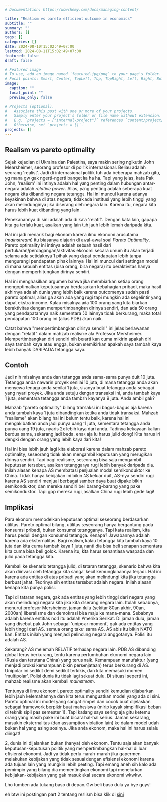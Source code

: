 ```yaml
---
# Documentation: https://wowchemy.com/docs/managing-content/

title: "Realism vs pareto efficient outcome in economics"
subtitle: ""
summary: ""
authors: [] 
tags: []
categories: []
date: 2024-08-10T15:02:49+07:00
lastmod: 2024-08-11T15:02:49+07:00
featured: false
draft: false

# Featured image
# To use, add an image named `featured.jpg/png` to your page's folder.
# Focal points: Smart, Center, TopLeft, Top, TopRight, Left, Right, BottomLeft, Bottom, BottomRight.
image:
  caption: ""
  focal_point: ""
  preview_only: false

# Projects (optional).
#   Associate this post with one or more of your projects.
#   Simply enter your project's folder or file name without extension.
#   E.g. `projects = ["internal-project"]` references `content/project/deep-learning/index.md`.
#   Otherwise, set `projects = []`.
projects: []
---
```


## Realism vs pareto optimality

Sejak kejadian di Ukraina dan Palestina, saya makin sering ngikutin John Mearsheimer, seorang profesor di politik internasional. Beliau adalah seorang 'realist'. Jadi di internasional politik tuh ada beberapa mahzab gitu, yg mana gw gak ngerti-ngerti banget ha ha ha. Tapi yang jelas, kata Pak John, 'realism' ini intinya adalah hal yang penting dalam hubungan antar-negara adalah _relative power_. Alias, yang penting adalah seberapa kuat negara kita dibanding negara tetangga. Hal ini muncul karena adanya keyakinan bahwa di atas negara, tidak ada institusi yang lebih tinggi yang akan melindunginya jika diserang oleh negara lain. Karena itu, negara kita harus lebih kuat dibanding yang lain.

Penekanannya di sini adalah ada di kata 'relatif'. Dengan kata lain, gapapa kita ga terlalu kuat, asalkan yang lain tuh jauh lebih lemah daripada kita.

Hal ini jadi menarik bagi ekonom karena ilmu ekonomi arusutama (_mainstream_) itu biasanya diajarin di awal-awal soal _Pareto Optimality_. Pareto optimality ini intinya adalah sebuah hasil dari pertukaran/perdagangan/aktivitas ekonomi secara umum itu akan terjadi selama ada setidaknya 1 pihak yang dapat pendapatan lebih tanpa mengurangi pendapatan pihak lainnya. Hal ini muncul dari settingan model di mana sebuah entitas (bisa orang, bisa negara) itu beraktivitas hanya dengan memperhitungkan dirinya sendiri. 

Hal ini menghasilkan argumen bahwa jika membiarkan setiap orang mengoptimalkan keputusannya berdasarkan kebahagian pribadi, maka hasil akhirnya adalah dunia yang lebih baik karena outcomenya sudah pasti pareto optimal, alias ga akan ada yang rugi tapi mungkin ada segelintir yang dapat ekstra income. Kalau misalnya ada 100 orang yang kita biarkan beraktivitas dengan mempertimbangkan dirinya sendiri, dan ada 50 orang yang pendapatannya naik sementara 50 lainnya tidak berkurang, maka total pendapatan 100 orang ini (alias PDB) akan naik.

Catat bahwa "mempertimbangkan dirinya sendiri" ini jelas berlawanan dengan "relatif" dalam mahzab realisme ala Professor Mersheimer. Mempertimbangkan diri sendiri nih berarti kan cuma mikirin apakah diri saya tambah kaya atau engga, bukan memikirkan apakah saya tambah kaya lebih banyak DARIPADA tetangga saya. 

## Contoh

Jadi nih misalnya anda dan tetangga anda sama-sama punya duit 10 juta. Tetangga anda nawarin proyek senilai 10 juta, di mana tetangga anda akan menyewa tenaga anda senilai 1 juta, sisanya buat tetangga anda sebagai yang nyari proyek. Jika anda setuju dengan transaksi ini, anda tambah kaya 1 juta, sementara tetangga anda tambah kayanya 9 juta. Anda ambil gak?

Mahzab "pareto optimality" bilang transaksi ini bagus-bagus aja karena anda tambah kaya 1 juta dibandingkan ketika anda tidak transaksi. Mahzab "realisme" akan bilang hal ini belum tentu baik, karena hal ini mengakibatkan anda jadi punya uang 11 juta, sementara tetangga anda punya uang 19 juta, nyaris 2x lebih kaya dari anda. Tadinya kekayaan kalian berdua sama, sekarang jadi beda. enak aja lu harus julid dong! Kita harus iri dengki dengan orang yang lebih kaya dari kita!

Hal ini bisa lebih jauh lagi kita elaborasi karena dalam mahzab pareto optimality, seseorang tidak akan mengambil keputusan yang merugikan dirinya sendiri. Tapi bagi realisme, seseorang bisa saja mengambil keputusan tersebut, asalkan tetangganya rugi lebih banyak daripada dia. Inilah alasan kenapa AS membatasi penjualan modal semikonduktor ke China. Tidak hanya kebijakan ini bikin AS keluar duit, AS-nya sendiri rugi karena AS sendiri menjual berbagai sumber daya buat dipake bikin semikonduktor, dan mereka sendiri beli barang-barang yang pake semikonduktor. Tapi gpp mereka rugi, asalkan China rugi lebih gede lagi!

## Implikasi

Para ekonom memodelkan keputusan optimal seseorang berdasarkan utilitas. Pareto optimal bilang, utilitas seseorang hanya bergantung pada konsumsi pribadi, bukan konsumsi tetangganya. Tapi kata realism, kita harus peduli dengan konsumsi tetangga. Kenapa? Jawabannya adalah karena ada eksternalitas. Bagi realism, kalau tetangga kita tambah kaya 10 juta dan kita cuma tambah kaya 1 juta, nanti dia bisa beli senapan sementara kita cuma bisa beli golok. Karena itu, kita harus senantiasa waspada dan julid pada tetangga kita.

Kembali ke skenario tetangga julid, di tataran tetangga, skenario bahwa kita akan diinvasi oleh tetangga kita sangat kecil kemungkinannya terjadi. Hal ini karena ada entitas di atas pribadi yang akan melindungi kita jika tetangga berbuat jahat. Teorinya sih entitas tersebut adalah negara. Inilah alasan kenapa kita punya polisi.

Tapi di tataran negara, gak ada entitas yang lebih tinggi dari negara yang akan melindungi negara kita jika kita diserang negara lain. Itulah sebabnya, menurut profesor Mersheimer, jaman dulu (sekitar 80an akhir, 90an, 2000an) liberalisme dan demokrasi bisa maju ke mana-mana. Sebabnya adalah karena entitias no.1 itu adalah Amerika Serikat. Di jaman dulu, jaman yang disebut pak John sebagai 'unipolar moment', gak ada entitas yang lebih tinggi dari AS. semua orang takut sama AS. AS abis itu bikin NATO kan. Entitas inilah yang menjadi pelindung negara anggotanya. Polisi itu adalah AS.

Sekarang? AS melemah RELATIF terhadap negara lain. PDB AS dibanding global terus berkurang, tentu karena pertumbuhan ekonomi negara lain (Rusia dan terutana China) yang terus naik. Kemampuan manufaktur (yang menjadi proksi kemampuan bikin persenjataan) terus berkurang di AS. Unipolar ini sedikit demi sedikit terkikis, dan kita memasuki momen 'multipolar'. Polisi dunia itu tidak lagi sekuat dulu. Di situasi seperti ini, mahzab realisme akan kembali _mainstream_.

Tentunya di ilmu ekonomi, pareto optimality sendiri kemudian dijabarkan lebih jauh kelemahannya dan kita terus menguatkan model yang ada di sini. Pareto optimal ini model yang sangat simpel dan cocok buat dijelaskan sebagai framework berpikir buat mahasiswa (mirip kayak simplifikasi beban di teknik sipil pas semester 1). Tapi kadang saya sering aja gitu ketemu orang yang masih pake ini buat bicara hal-hal serius. Jaman sekarang, masukin eksternalitas (dan assumption violation lain) ke dalam model udah bukan hal yang asing soalnya. Jika anda ekonom, maka hal ini harus selalu diingat!

2, dunia ini dijalankan bukan (hanya) oleh ekonom. Tentu saja akan banyak keputusan-keputusan politik yang mempertimbangkan hal-hal di luar efisiensi ekonomi. Jadi ya tidak perlu marah-marah jika gapermen melakukan kebijakan yang tidak sesuai dengan efisiensi ekonomi karena ada tujuan lain yang mungkin lebih penting. Tapi emang aneh sih kalo ada pemimpin yang bilang dia mementingkan ekonomi tapi menelurkan kebijakan-kebijakan yang gak masuk akal secara ekonomi wkwkw.

Lho tumben ada tukang baso di depan. Gw beli baso dulu ya bye guys!

eh btw ini postingan part 2 tentang realism bisa klik di [sini](../realism2/)

